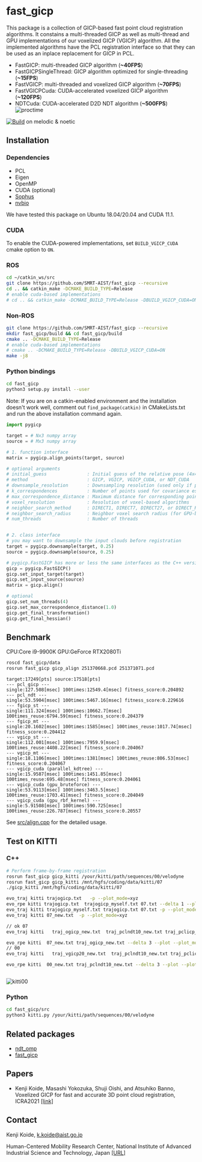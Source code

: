 # fast_gicp

This package is a collection of GICP-based fast point cloud registration algorithms. It constains a multi-threaded GICP as well as multi-thread and GPU implementations of our voxelized GICP (VGICP) algorithm. All the implemented algorithms have the PCL registration interface so that they can be used as an inplace replacement for GICP in PCL.

- FastGICP: multi-threaded GICP algorithm (**\~40FPS**)
- FastGICPSingleThread: GICP algorithm optimized for single-threading (**\~15FPS**)
- FastVGICP: multi-threaded and voxelized GICP algorithm (**\~70FPS**)
- FastVGICPCuda: CUDA-accelerated voxelized GICP algorithm (**\~120FPS**)
- NDTCuda: CUDA-accelerated D2D NDT algorithm (**\~500FPS**)
![proctime](data/proctime.png)

[![Build](https://github.com/SMRT-AIST/fast_gicp/actions/workflows/build.yml/badge.svg)](https://github.com/SMRT-AIST/fast_gicp/actions/workflows/build.yml) on melodic & noetic

## Installation

### Dependencies
- PCL
- Eigen
- OpenMP
- CUDA (optional)
- [Sophus](https://github.com/strasdat/Sophus)
- [nvbio](https://github.com/NVlabs/nvbio)

We have tested this package on Ubuntu 18.04/20.04 and CUDA 11.1.

### CUDA

To enable the CUDA-powered implementations, set ```BUILD_VGICP_CUDA``` cmake option to ```ON```.

### ROS
```bash
cd ~/catkin_ws/src
git clone https://github.com/SMRT-AIST/fast_gicp --recursive
cd .. && catkin_make -DCMAKE_BUILD_TYPE=Release
# enable cuda-based implementations
# cd .. && catkin_make -DCMAKE_BUILD_TYPE=Release -DBUILD_VGICP_CUDA=ON
```

### Non-ROS
```bash
git clone https://github.com/SMRT-AIST/fast_gicp --recursive
mkdir fast_gicp/build && cd fast_gicp/build
cmake .. -DCMAKE_BUILD_TYPE=Release
# enable cuda-based implementations
# cmake .. -DCMAKE_BUILD_TYPE=Release -DBUILD_VGICP_CUDA=ON
make -j8
```

### Python bindings
```bash
cd fast_gicp
python3 setup.py install --user
```
Note: If you are on a catkin-enabled environment and the installation doesn't work well, comment out ```find_package(catkin)``` in CMakeLists.txt and run the above installation command again.


```python
import pygicp

target = # Nx3 numpy array
source = # Mx3 numpy array

# 1. function interface
matrix = pygicp.align_points(target, source)

# optional arguments
# initial_guess               : Initial guess of the relative pose (4x4 matrix)
# method                      : GICP, VGICP, VGICP_CUDA, or NDT_CUDA
# downsample_resolution       : Downsampling resolution (used only if positive)
# k_correspondences           : Number of points used for covariance estimation
# max_correspondence_distance : Maximum distance for corresponding point search
# voxel_resolution            : Resolution of voxel-based algorithms
# neighbor_search_method      : DIRECT1, DIRECT7, DIRECT27, or DIRECT_RADIUS
# neighbor_search_radius      : Neighbor voxel search radius (for GPU-based methods)
# num_threads                 : Number of threads


# 2. class interface
# you may want to downsample the input clouds before registration
target = pygicp.downsample(target, 0.25)
source = pygicp.downsample(source, 0.25)

# pygicp.FastGICP has more or less the same interfaces as the C++ version
gicp = pygicp.FastGICP()
gicp.set_input_target(target)
gicp.set_input_source(source)
matrix = gicp.align()

# optional
gicp.set_num_threads(4)
gicp.set_max_correspondence_distance(1.0)
gicp.get_final_transformation()
gicp.get_final_hessian()
```

## Benchmark
CPU:Core i9-9900K GPU:GeForce RTX2080Ti

```bash
roscd fast_gicp/data
rosrun fast_gicp gicp_align 251370668.pcd 251371071.pcd
```

```
target:17249[pts] source:17518[pts]
--- pcl_gicp ---
single:127.508[msec] 100times:12549.4[msec] fitness_score:0.204892
--- pcl_ndt ---
single:53.5904[msec] 100times:5467.16[msec] fitness_score:0.229616
--- fgicp_st ---
single:111.324[msec] 100times:10662.7[msec] 100times_reuse:6794.59[msec] fitness_score:0.204379
--- fgicp_mt ---
single:20.1602[msec] 100times:1585[msec] 100times_reuse:1017.74[msec] fitness_score:0.204412
--- vgicp_st ---
single:112.001[msec] 100times:7959.9[msec] 100times_reuse:4408.22[msec] fitness_score:0.204067
--- vgicp_mt ---
single:18.1106[msec] 100times:1381[msec] 100times_reuse:806.53[msec] fitness_score:0.204067
--- vgicp_cuda (parallel_kdtree) ---
single:15.9587[msec] 100times:1451.85[msec] 100times_reuse:695.48[msec] fitness_score:0.204061
--- vgicp_cuda (gpu_bruteforce) ---
single:53.9113[msec] 100times:3463.5[msec] 100times_reuse:1703.41[msec] fitness_score:0.204049
--- vgicp_cuda (gpu_rbf_kernel) ---
single:5.91508[msec] 100times:590.725[msec] 100times_reuse:226.787[msec] fitness_score:0.20557
```

See [src/align.cpp](https://github.com/SMRT-AIST/fast_gicp/blob/master/src/align.cpp) for the detailed usage.

## Test on KITTI

### C++

```bash
# Perform frame-by-frame registration
rosrun fast_gicp gicp_kitti /your/kitti/path/sequences/00/velodyne
rosrun fast_gicp gicp_kitti /mnt/hgfs/coding/data/kitti/07
./gicp_kitti /mnt/hgfs/coding/data/kitti/07

evo_traj kitti trajogicp.txt   -p --plot_mode=xyz
evo_rpe kitti trajogicp.txt  trajogicp_myself.txt 07.txt --delta 1 --plot --plot_mode xyz
evo_traj kitti trajogicp_myself.txt trajogicp.txt 07.txt -p --plot_mode=xyz
evo_traj kitti 07_new.txt  -p --plot_mode=xyz

// ok 07
evo_traj kitti   traj_ogicp_new.txt  traj_pclndt10_new.txt traj_pclicp_new.txt  traj_vgicp20_new.txt    --ref=07_new.txt  -p --plot_mode=xy

evo_rpe kitti  07_new.txt traj_ogicp_new.txt --delta 3 --plot --plot_mode=xy
// 00
evo_traj kitti   traj_vgicp20_new.txt  traj_pclndt10_new.txt traj_pclicp_new.txt  traj_ogicp_new.txt --ref=00_new.txt  -p --plot_mode=xy

evo_rpe kitti  00_new.txt traj_pclndt10_new.txt --delta 3 --plot --plot_mode=xy



```

![kitti00](https://user-images.githubusercontent.com/31344317/86207074-b98ac280-bba8-11ea-9687-e65f03aaf25b.png)

### Python

```bash
cd fast_gicp/src
python3 kitti.py /your/kitti/path/sequences/00/velodyne
```

## Related packages
- [ndt_omp](https://github.com/koide3/ndt_omp)
- [fast_gicp](https://github.com/SMRT-AIST/fast_gicp)


## Papers
- Kenji Koide, Masashi Yokozuka, Shuji Oishi, and Atsuhiko Banno, Voxelized GICP for fast and accurate 3D point cloud registration, ICRA2021 [[link]](https://easychair.org/publications/preprint/ftvV)

## Contact
Kenji Koide, k.koide@aist.go.jp

Human-Centered Mobility Research Center, National Institute of Advanced Industrial Science and Technology, Japan  [\[URL\]](https://unit.aist.go.jp/rirc/en/team/smart_mobility.html)
